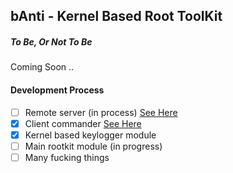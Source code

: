 bAnti - Kernel Based Root ToolKit
----

##### To Be, Or Not To Be
Coming Soon ..

#### Development Process
- [ ] Remote server (in process) [See Here](https://github.com/nikopeikrishvili/proto-banti)
- [x] Client commander [See Here](https://github.com/nikopeikrishvili/proto-banti)
- [x] Kernel  based keylogger module
- [ ] Main rootkit module (in progress)
- [ ] Many fucking things

